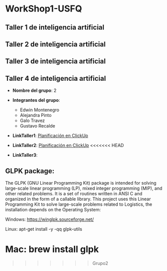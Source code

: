 # WorkShop1-USFQ
## Taller 1 de inteligencia artificial
## Taller 2 de inteligencia artificial
## Taller 3 de inteligencia artificial
## Taller 4 de inteligencia artificial

- **Nombre del grupo**: 2
- **Integrantes del grupo**:
  * Edwin Montenegro
  * Alejandra Pinto
  * Galo Travez
  * Gustavo Recalde

- **LinkTaller1**: [Planificación en ClickUp](https://sharing.clickup.com/9013100259/g/h/8ckhzq3-313/3fa5fe19d510f29)
- **LinkTaller2**: [Planificación en ClickUp](https://sharing.clickup.com/9013100259/l/h/8ckhzq3-393/106e70179912d81)
<<<<<<< HEAD
- **LinkTaller3**: 

## GLPK package:
The GLPK (GNU Linear Programming Kit) package is intended for solving large-scale linear programming (LP), mixed integer programming (MIP), and other related problems. It is a set of routines written in ANSI C and organized in the form of a callable library.
This project uses this Linear Programming Kit to solve large-scale problems related to Logistics, the installation
depends on the Operating System:

Windows: https://winglpk.sourceforge.net/

Linux: apt-get install -y -qq glpk-utils

Mac:  brew install glpk
=======
>>>>>>> Grupo2
